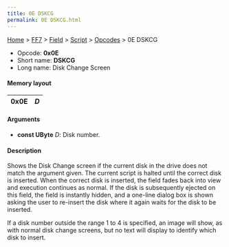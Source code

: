 ```yaml
---
title: 0E DSKCG
permalink: 0E DSKCG.html
---
```


[Home](../../../../Main%20Page.md) > [FF7](../../../../FF7.md) > [Field](../../../Field.md) > [Script](../../Script.md) > [Opcodes](../Opcodes.md) > 0E DSKCG

-   Opcode: **0x0E**
-   Short name: **DSKCG**
-   Long name: Disk Change Screen

#### Memory layout

| 0x0E | *D* |
|------|-----|

#### Arguments

-   **const UByte** *D*: Disk number.

#### Description

Shows the Disk Change screen if the current disk in the drive does not
match the argument given. The current script is halted until the correct
disk is inserted. When the correct disk is inserted, the field fades
back into view and execution continues as normal. If the disk is
subsequently ejected on this field, the field is instantly hidden, and a
one-line dialog box is shown asking the user to re-insert the disk where
it again waits for the disk to be inserted.

If a disk number outside the range 1 to 4 is specified, an image will
show, as with normal disk change screens, but no text will display to
identify which disk to insert.
